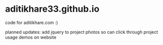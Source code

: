 # aditikhare33.github.io
code for aditikhare.com :)


planned updates:
  add jquery to project photos so can click through project usage demos on website

